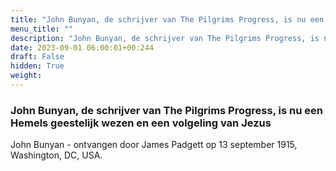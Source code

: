 ```yaml
---
title: "John Bunyan, de schrijver van The Pilgrims Progress, is nu een Hemels geestelijk wezen en een volgeling van Jezus"
menu_title: ""
description: "John Bunyan, de schrijver van The Pilgrims Progress, is nu een Hemels geestelijk wezen en een volgeling van Jezus"
date: 2023-09-01 06:00:01+00:244
draft: False
hidden: True
weight:
---
```

### John Bunyan, de schrijver van The Pilgrims Progress, is nu een Hemels geestelijk wezen en een volgeling van Jezus

John Bunyan - ontvangen door James Padgett op 13 september 1915, Washington, DC, USA.
